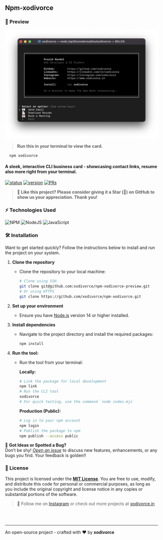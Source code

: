 ## Npm-xodivorce

### 👀 Preview
<img src="./images/npm-xodivorce-preview.png" alt="npm-xodivorce-preview">

> **Run this in your terminal to view the card.**
   ```bash
     npm xodivorce
   ```

#### A sleek, interactive CLI business card - showcasing contact links, resume also more right from your terminal.

[![status](https://img.shields.io/badge/status-active-brightgreen.svg?style=flat)](https://github.com/xodivorce/npm-xodivorce/)
[![version](https://img.shields.io/badge/version-v1.0.0-yellow.svg?style=flat)](https://github.com/xodivorce/npm-xodivorce/)
[![PRs](https://img.shields.io/badge/PRs-welcome-blue.svg?style=flat)](https://github.com/xodivorce/npm-xodivorce/)

> **🥰 Like this project? Please consider giving it a Star (🌟) on GitHub to show us your appreciation. Thank you!**

### ⚡️ Technologies Used
![NPM](https://img.shields.io/badge/NPM-%23CB3837.svg?style=for-the-badge&logo=npm&logoColor=white)
![NodeJS](https://img.shields.io/badge/node.js-6DA55F?style=for-the-badge&logo=node.js&logoColor=white)
![JavaScript](https://img.shields.io/badge/javascript-%23323330.svg?style=for-the-badge&logo=javascript&logoColor=%23F7DF1E)

### 🛠️ Installation
   Want to get started quickly? Follow the instructions below to install and run the project on your system.

1. **Clone the repository**
   - Clone the repository to your local machine:
     ```bash
     # Clone using SSH
     git clone git@github.com:xodivorce/npm-xodivorce-preview.git
     # Or using HTTPS
     git clone https://github.com/xodivorce/npm-xodivorce.git
     ```

2. **Set up your environment**
   - Ensure you have [Node.js](https://nodejs.org/) version 14 or higher installed.

3. **Install dependencies**
   - Navigate to the project directory and install the required packages:
     ```bash
     npm install
     ```

4. **Run the tool:**
   - Run the tool from your terminal:

      **Locally:**
      ```bash
      # Link the package for local development
      npm link
      # Run the CLI tool
      xodivorce
      # For quick testing, use the command `node index.mjs`
      ```

      **Production (Public):**
      ```bash
      # Log in to your npm account
      npm login
      # Publish the package to npm
      npm publish --access public
      ```

🐞 **Got Ideas or Spotted a Bug?**  
   Don’t be shy! [*Open an issue*](https://github.com/xodivorce/npm-xodivorce/issues) to discuss new features, enhancements, or any bugs you find. Your feedback is golden!!

### 📄 License
   This project is licensed under the [**MIT License**](LICENSE.txt). You are free to use, modify, and distribute this code for personal or commercial purposes, as long as you include the original copyright and license notice in any copies or substantial portions of the software.

> 🧠 Follow me on [Instagram](https://www.instagram.com/xodivorce) or check out more projects at [xodivorce.in](https://www.xodivorce.in)

<br></br>

****

An open-source project - crafted with ❤️ by **xodivorce**
